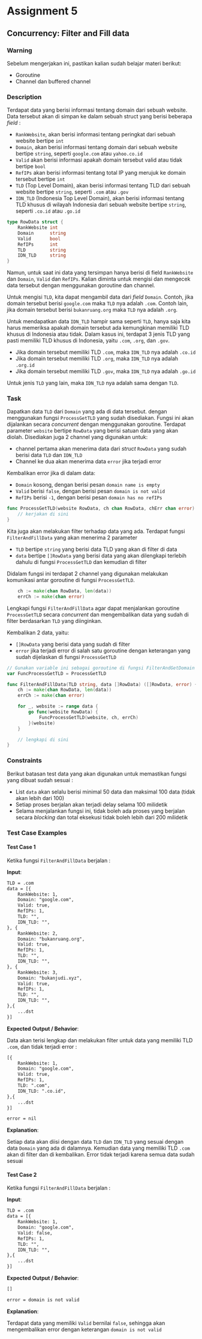 # Assignment 5

## Concurrency: Filter and Fill data

### Warning

Sebelum mengerjakan ini, pastikan kalian sudah belajar materi berikut:

- Goroutine
- Channel dan buffered channel

### Description

Terdapat data yang berisi informasi tentang domain dari sebuah website. Data tersebut akan di simpan ke dalam sebuah struct yang berisi beberapa _field_ :

- `RankWebsite`, akan berisi informasi tentang peringkat dari sebuah website bertipe `int`
- `Domain`, akan berisi informasi tentang domain dari sebuah website bertipe `string`, seperti `google.com` atau `yahoo.co.id`
- `Valid` akan berisi informasi apakah domain tersebut valid atau tidak bertipe `bool`
- `RefIPs` akan berisi informasi tentang total IP yang merujuk ke domain tersebut bertipe `int`
- `TLD` (Top Level Domain), akan berisi informasi tentang TLD dari sebuah website bertipe `string`, seperti `.com` atau `.gov`
- `IDN_TLD` (Indonesia Top Level Domain), akan berisi informasi tentang TLD khusus di wilayah Indonesia dari sebuah website bertipe `string`, seperti `.co.id` atau `.go.id`

```go
type RowData struct {
    RankWebsite int    
    Domain      string 
    Valid       bool  
    RefIPs      int  
    TLD         string 
    IDN_TLD     string 
}
```

Namun, untuk saat ini data yang tersimpan hanya berisi di field `RankWebsite` dan `Domain`, `Valid` dan `RefIPs`. Kalian diminta untuk mengisi dan mengecek data tersebut dengan menggunakan goroutine dan channel.

Untuk mengisi `TLD`, kita dapat mengambil data dari _field_ `Domain`. Contoh, jika domain tersebut berisi `google.com` maka `TLD` nya adalah `.com`.  Contoh lain, jika domain tersebut berisi `bukanruang.org` maka `TLD` nya adalah `.org`.

Untuk mendapatkan data `IDN_TLD` hampir sama seperti `TLD`, hanya saja kita harus memeriksa apakah domain tersebut ada kemungkinan memiliki TLD khusus di Indonesia atau tidak. Dalam kasus ini, terdapat 3 jenis TLD yang pasti memiliki TLD khusus di Indonesia, yaitu `.com`, `.org`, dan `.gov`.

- Jika domain tersebut memiliki TLD `.com`, maka `IDN_TLD` nya adalah `.co.id`
- Jika domain tersebut memiliki TLD `.org`, maka `IDN_TLD` nya adalah `.org.id`
- Jika domain tersebut memiliki TLD `.gov`, maka `IDN_TLD` nya adalah `.go.id`

Untuk jenis `TLD` yang lain, maka `IDN_TLD` nya adalah sama dengan `TLD`.

### Task

Dapatkan data `TLD` dari `Domain` yang ada di data tersebut. dengan menggunakan fungsi `ProcessGetTLD` yang sudah disediakan. Fungsi ini akan dijalankan secara _concurrent_ dengan menggunakan goroutine. Terdapat parameter `website` bertipe `RowData` yang berisi satuan data yang akan diolah. Disediakan juga 2 channel yang digunakan untuk:

- channel pertama akan menerima data dari _struct_ `RowData` yang sudah berisi data `TLD` dan `IDN_TLD`
- Channel ke dua akan menerima data `error` jika terjadi error

Kembalikan error jika di dalam data:

- `Domain` kosong, dengan berisi pesan `domain name is empty`
- `Valid` berisi `false`, dengan berisi pesan `domain is not valid`
- `RefIPs` berisi `-1`, dengan berisi pesan `domain has no refIPs`

```go
func ProcessGetTLD(website RowData, ch chan RowData, chErr chan error) {
    // kerjakan di sini
}
```

Kita juga akan melakukan filter terhadap data yang ada. Terdapat fungsi `FilterAndFillData` yang akan menerima 2 parameter

- `TLD` bertipe `string` yang berisi data TLD yang akan di filter di data
- `data` bertipe `[]RowData` yang berisi data yang akan dilengkapi terlebih dahulu di fungsi `ProcessGetTLD` dan kemudian di filter

Didalam fungsi ini terdapat 2 channel yang digunakan melakukan komunikasi antar goroutine di fungsi `ProcessGetTLD`.

```go
    ch := make(chan RowData, len(data))
    errCh := make(chan error)
```

Lengkapi fungsi `FilterAndFillData` agar dapat menjalankan goroutine `ProcessGetTLD` secara _concurrent_ dan mengembalikan data yang sudah di filter berdasarkan `TLD` yang diinginkan.

Kembalikan 2 data, yaitu:

- `[]RowData` yang berisi data yang sudah di filter
- `error` jika terjadi error di salah satu goroutine dengan keterangan yang sudah dijelaskan di fungsi `ProcessGetTLD`

```go
// Gunakan variable ini sebagai goroutine di fungsi FilterAndGetDomain
var FuncProcessGetTLD = ProcessGetTLD

func FilterAndFillData(TLD string, data []RowData) ([]RowData, error) {
    ch := make(chan RowData, len(data))
    errCh := make(chan error)

    for _, website := range data {
        go func(website RowData) {
            FuncProcessGetTLD(website, ch, errCh)
        }(website)
    }

    // lengkapi di sini
}
```

### Constraints

Berikut batasan test data yang akan digunakan untuk memastikan fungsi yang dibuat sudah sesuai :

- List `data` akan selalu berisi minimal 50 data dan maksimal 100 data (tidak akan lebih dari 100)
- Setiap proses berjalan akan terjadi delay selama 100 milidetik
- Selama menjalankan fungsi ini, tidak boleh ada proses yang berjalan secara _blocking_ dan total eksekusi tidak boleh lebih dari 200 milidetik

### Test Case Examples

#### Test Case 1

Ketika fungsi `FilterAndFillData` berjalan :

**Input**:

```txt
TLD = .com
data = [{
    RankWebsite: 1,
    Domain: "google.com",
    Valid: true,
    RefIPs: 1,
    TLD: "",
    IDN_TLD: "",
}, {
    RankWebsite: 2,
    Domain: "bukanruang.org",
    Valid: true,
    RefIPs: 1,
    TLD: "",
    IDN_TLD: "",
}, {
    RankWebsite: 3,
    Domain: "bukanjudi.xyz",
    Valid: true,
    RefIPs: 1,
    TLD: "",
    IDN_TLD: "",
},{
    ...dst
}]
```

**Expected Output / Behavior**:

Data akan terisi lengkap dan melakukan filter untuk data yang memiliki TLD `.com`, dan tidak terjadi error :

```txt
[{
    RankWebsite: 1,
    Domain: "google.com",
    Valid: true,
    RefIPs: 1,
    TLD: ".com",
    IDN_TLD: ".co.id",
},{
    ...dst
}]

error = nil
```

**Explanation**:

Setiap data akan diisi dengan data `TLD` dan `IDN_TLD` yang sesuai dengan data `Domain` yang ada di dalamnya. Kemudian data yang memiliki TLD `.com` akan di filter dan di kembalikan. Error tidak terjadi karena semua data sudah sesuai

#### Test Case 2

Ketika fungsi `FilterAndFillData` berjalan :

**Input**:

```txt
TLD = .com
data = [{
    RankWebsite: 1,
    Domain: "google.com",
    Valid: false,
    RefIPs: 1,
    TLD: "",
    IDN_TLD: "",
},{
    ...dst
}]
```

**Expected Output / Behavior**:

```txt
[]

error = domain is not valid
```

**Explanation**:

Terdapat data yang memiliki `Valid` bernilai `false`, sehingga akan mengembalikan error dengan keterangan `domain is not valid`
